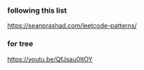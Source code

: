 ### following this list
https://seanprashad.com/leetcode-patterns/

### for tree 
https://youtu.be/QfJsau0ItOY